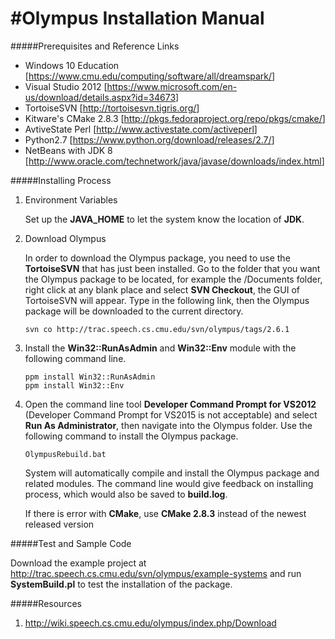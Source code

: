 #Olympus Installation Manual 
=========
#####Prerequisites and Reference Links

* Windows 10 Education [<https://www.cmu.edu/computing/software/all/dreamspark/>]
* Visual Studio 2012 [<https://www.microsoft.com/en-us/download/details.aspx?id=34673>]
* TortoiseSVN [<http://tortoisesvn.tigris.org/>]
* Kitware's CMake 2.8.3 [<http://pkgs.fedoraproject.org/repo/pkgs/cmake/>]
* AvtiveState Perl [<http://www.activestate.com/activeperl>]
* Python2.7 [<https://www.python.org/download/releases/2.7/>]
* NetBeans with JDK 8 [<http://www.oracle.com/technetwork/java/javase/downloads/index.html>]


#####Installing Process

1. Environment Variables
	
	Set up the **JAVA_HOME** to let the system know the location of **JDK**.

2. Download Olympus

	In order to download the Olympus package, you need to use the **TortoiseSVN** that has just been installed. Go to the folder that you want the Olympus package to be located, for example the /Documents folder, right click at any blank place and select **SVN Checkout**, the GUI of TortoiseSVN will appear. Type in the following link, then the Olympus package will be downloaded to the current directory.

	```
	svn co http://trac.speech.cs.cmu.edu/svn/olympus/tags/2.6.1
	```

3. Install the **Win32::RunAsAdmin** and **Win32::Env** module with the following command line.
	
	```
	ppm install Win32::RunAsAdmin
	ppm install Win32::Env
	```
	
4. Open the command line tool **Developer Command Prompt for VS2012** (Developer Command Prompt for VS2015 is not acceptable) and select **Run As Administrator**, then navigate into the Olympus folder. Use the following command to install the Olympus package.

	```
	OlympusRebuild.bat	
	```
	
	System will automatically compile and install the Olympus package and related modules.
	The command line would give feedback on installing process, which would also be saved to **build.log**.
	
	If there is error with **CMake**, use **CMake 2.8.3** instead of the newest released version 
	

#####Test and Sample Code

Download the example project at <http://trac.speech.cs.cmu.edu/svn/olympus/example-systems> and run **SystemBuild.pl** to test the installation of the package.


#####Resources
1.  http://wiki.speech.cs.cmu.edu/olympus/index.php/Download
